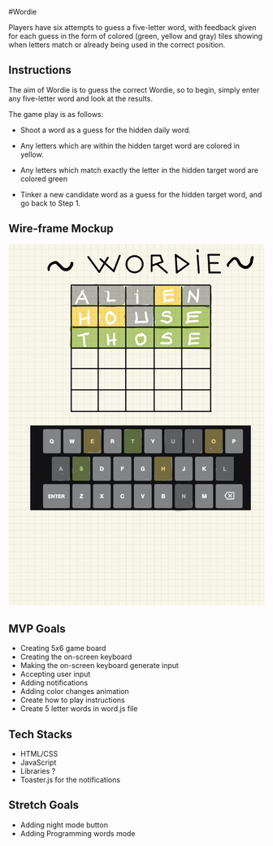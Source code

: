 #Wordie 

Players have six attempts to guess a five-letter word, with feedback given for each guess in the form of colored (green, yellow and gray) tiles showing when letters match or already being used in the correct position.

## Instructions

The aim of Wordie is to guess the correct Wordie, so to begin, simply enter any five-letter word and look at the results.

The game play is as follows:

- Shoot a word as a guess for the hidden daily word.

- Any letters which are within the hidden target word are colored in yellow.

- Any letters which match exactly the letter in the hidden target word are colored green

- Tinker a new candidate word as a guess for the hidden target word, and go back to Step 1.

## Wire-frame Mockup

![wordie-wireframe](./images/wordie-wireframe%20-24.jpg)

## MVP Goals

- Creating 5x6 game board 
- Creating the on-screen keyboard
- Making the on-screen keyboard generate input
- Accepting user input
- Adding notifications
- Adding color changes animation
- Create how to play instructions
- Create 5 letter words in word.js file

## Tech Stacks

- HTML/CSS
- JavaScript
- Libraries ?
- Toaster.js for the notifications

<!--  -->

## Stretch Goals

- Adding night mode button
- Adding Programming words mode
